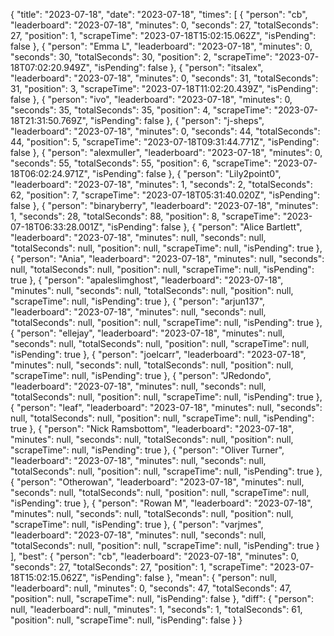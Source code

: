 {
  "title": "2023-07-18",
  "date": "2023-07-18",
  "times": [
    {
      "person": "cb",
      "leaderboard": "2023-07-18",
      "minutes": 0,
      "seconds": 27,
      "totalSeconds": 27,
      "position": 1,
      "scrapeTime": "2023-07-18T15:02:15.062Z",
      "isPending": false
    },
    {
      "person": "Emma L",
      "leaderboard": "2023-07-18",
      "minutes": 0,
      "seconds": 30,
      "totalSeconds": 30,
      "position": 2,
      "scrapeTime": "2023-07-18T07:02:20.949Z",
      "isPending": false
    },
    {
      "person": "itsalex",
      "leaderboard": "2023-07-18",
      "minutes": 0,
      "seconds": 31,
      "totalSeconds": 31,
      "position": 3,
      "scrapeTime": "2023-07-18T11:02:20.439Z",
      "isPending": false
    },
    {
      "person": "ivo",
      "leaderboard": "2023-07-18",
      "minutes": 0,
      "seconds": 35,
      "totalSeconds": 35,
      "position": 4,
      "scrapeTime": "2023-07-18T21:31:50.769Z",
      "isPending": false
    },
    {
      "person": "j-sheps",
      "leaderboard": "2023-07-18",
      "minutes": 0,
      "seconds": 44,
      "totalSeconds": 44,
      "position": 5,
      "scrapeTime": "2023-07-18T09:31:44.771Z",
      "isPending": false
    },
    {
      "person": "alexmuller",
      "leaderboard": "2023-07-18",
      "minutes": 0,
      "seconds": 55,
      "totalSeconds": 55,
      "position": 6,
      "scrapeTime": "2023-07-18T06:02:24.971Z",
      "isPending": false
    },
    {
      "person": "Lily2point0",
      "leaderboard": "2023-07-18",
      "minutes": 1,
      "seconds": 2,
      "totalSeconds": 62,
      "position": 7,
      "scrapeTime": "2023-07-18T05:31:40.020Z",
      "isPending": false
    },
    {
      "person": "binaryberry",
      "leaderboard": "2023-07-18",
      "minutes": 1,
      "seconds": 28,
      "totalSeconds": 88,
      "position": 8,
      "scrapeTime": "2023-07-18T06:33:28.001Z",
      "isPending": false
    },
    {
      "person": "Alice Bartlett",
      "leaderboard": "2023-07-18",
      "minutes": null,
      "seconds": null,
      "totalSeconds": null,
      "position": null,
      "scrapeTime": null,
      "isPending": true
    },
    {
      "person": "Ania",
      "leaderboard": "2023-07-18",
      "minutes": null,
      "seconds": null,
      "totalSeconds": null,
      "position": null,
      "scrapeTime": null,
      "isPending": true
    },
    {
      "person": "apaleslimghost",
      "leaderboard": "2023-07-18",
      "minutes": null,
      "seconds": null,
      "totalSeconds": null,
      "position": null,
      "scrapeTime": null,
      "isPending": true
    },
    {
      "person": "arjun137",
      "leaderboard": "2023-07-18",
      "minutes": null,
      "seconds": null,
      "totalSeconds": null,
      "position": null,
      "scrapeTime": null,
      "isPending": true
    },
    {
      "person": "ellejay",
      "leaderboard": "2023-07-18",
      "minutes": null,
      "seconds": null,
      "totalSeconds": null,
      "position": null,
      "scrapeTime": null,
      "isPending": true
    },
    {
      "person": "joelcarr",
      "leaderboard": "2023-07-18",
      "minutes": null,
      "seconds": null,
      "totalSeconds": null,
      "position": null,
      "scrapeTime": null,
      "isPending": true
    },
    {
      "person": "JRedondo",
      "leaderboard": "2023-07-18",
      "minutes": null,
      "seconds": null,
      "totalSeconds": null,
      "position": null,
      "scrapeTime": null,
      "isPending": true
    },
    {
      "person": "leaf",
      "leaderboard": "2023-07-18",
      "minutes": null,
      "seconds": null,
      "totalSeconds": null,
      "position": null,
      "scrapeTime": null,
      "isPending": true
    },
    {
      "person": "Nick Ramsbottom",
      "leaderboard": "2023-07-18",
      "minutes": null,
      "seconds": null,
      "totalSeconds": null,
      "position": null,
      "scrapeTime": null,
      "isPending": true
    },
    {
      "person": "Oliver Turner",
      "leaderboard": "2023-07-18",
      "minutes": null,
      "seconds": null,
      "totalSeconds": null,
      "position": null,
      "scrapeTime": null,
      "isPending": true
    },
    {
      "person": "Otherowan",
      "leaderboard": "2023-07-18",
      "minutes": null,
      "seconds": null,
      "totalSeconds": null,
      "position": null,
      "scrapeTime": null,
      "isPending": true
    },
    {
      "person": "Rowan M",
      "leaderboard": "2023-07-18",
      "minutes": null,
      "seconds": null,
      "totalSeconds": null,
      "position": null,
      "scrapeTime": null,
      "isPending": true
    },
    {
      "person": "varjmes",
      "leaderboard": "2023-07-18",
      "minutes": null,
      "seconds": null,
      "totalSeconds": null,
      "position": null,
      "scrapeTime": null,
      "isPending": true
    }
  ],
  "best": {
    "person": "cb",
    "leaderboard": "2023-07-18",
    "minutes": 0,
    "seconds": 27,
    "totalSeconds": 27,
    "position": 1,
    "scrapeTime": "2023-07-18T15:02:15.062Z",
    "isPending": false
  },
  "mean": {
    "person": null,
    "leaderboard": null,
    "minutes": 0,
    "seconds": 47,
    "totalSeconds": 47,
    "position": null,
    "scrapeTime": null,
    "isPending": false
  },
  "diff": {
    "person": null,
    "leaderboard": null,
    "minutes": 1,
    "seconds": 1,
    "totalSeconds": 61,
    "position": null,
    "scrapeTime": null,
    "isPending": false
  }
}